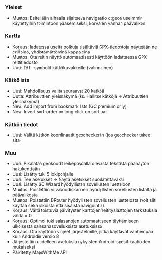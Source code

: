 ### Yleiset
- Muutos: Esitellään alhaalla sijaitseva navigaatio c:geon useimmin käytettyihin toimintoon pääsemiseksi, korvaten vanhan päävalikon

### Kartta
- Korjaus: ladatessa useita polkuja sisältäviä GPX-tiedostoja näytetään ne erillisinä, yhdistämättöminä kappaleina
- Muutos: Ota reitin näyttö automaattisesti käyttöön ladattaessa GPX reittitiedosto
- Uusi: D/T -symbolit kätkökuvakkeille (valinnainen)

### Kätkölista
- Uusi: Mahdollisuus valita seuraavat 20 kätköä
- Uutta: Attribuuttien yleisnäkymä (ks. Hallitse kätköjä => Attribuuttien yleisnäkymä)
- New: Add import from bookmark lists (GC premium only)
- New: Invert sort-order on long click on sort bar

### Kätkön tiedot
- Uusi: Välitä kätkön koordinaatit geocheckeriin (jos geochecker tukee sitä)

### Muu
- Uusi: Pikalataa geokoodit leikepöydällä olevasta tekstistä päänäytön hakukenttään
- Uusi: Lisätty tuki 5 lokipohjalle
- Uusi: Tee asetukset => Näytä asetukset suodatettavaksi
- Uusi: Lisätty GC Wizard hyödyllisten sovellusten luetteloon
- Muutos: Poistettiin viivakoodiskanneri hyödyllisten sovellusten listalta ja päävalikosta
- Muutos: Poistettiin BRouter hyödyllisten sovellusten luettelosta (voit silti käyttää sekä ulkoista että sisäistä navigointia)
- Korjaus: Vältä toistuvia päivitysten karttojen/reitityslaattojen tarkistuksia välillä = 0
- Korjaus: Optimoi tuki salasanojen automaattiseen täyttämiseen ulkoisesta salasanasovelluksista asetuksissa
- Korjaus: Ota käyttöön vihjeet järjestelmille, jotka käyttävät vanhempaa kuin Androidin versio 8
- Järjesteltiin uudelleen asetuksia nykyisten Android-spesifikaatioiden mukaiseksi
- Päivitetty MapsWithMe API
